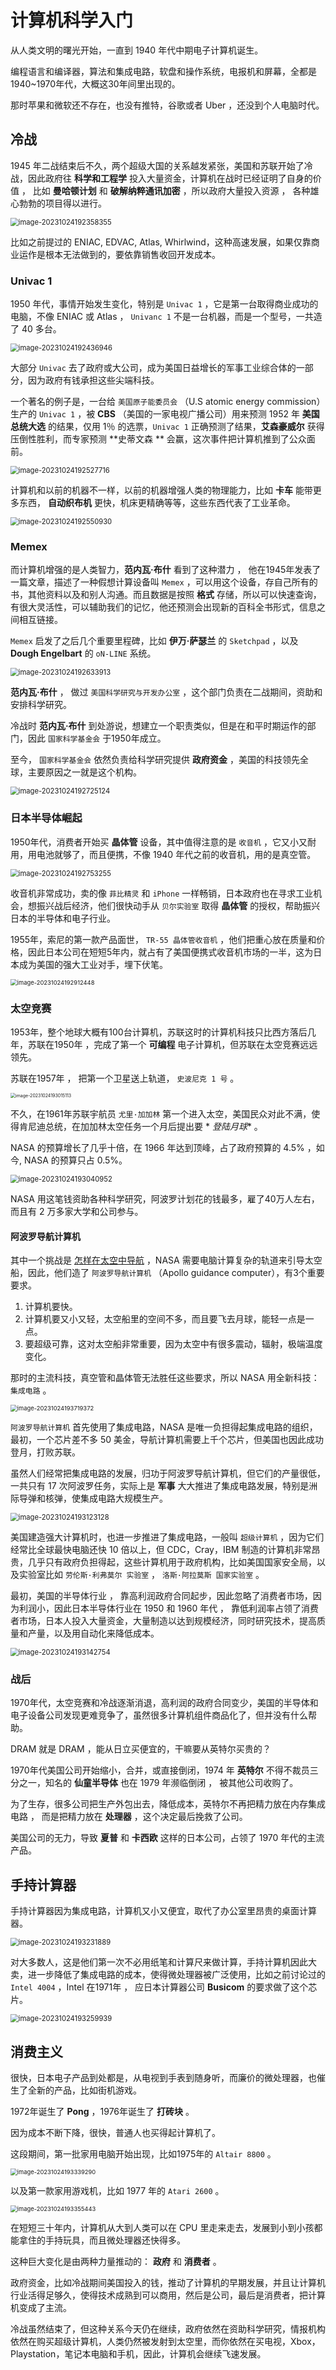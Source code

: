 # 计算机科学入门

从人类文明的曙光开始，一直到 1940 年代中期电子计算机诞生。

编程语言和编译器，算法和集成电路，软盘和操作系统，电报机和屏幕，全都是1940~1970年代，大概这30年间里出现的。

那时苹果和微软还不存在，也没有推特，谷歌或者 Uber ，还没到个人电脑时代。

## 冷战

1945 年二战结束后不久，两个超级大国的关系越发紧张，美国和苏联开始了冷战，因此政府往 **科学和工程学**
投入大量资金，计算机在战时已经证明了自身的价值 ， 比如 **曼哈顿计划** 和 **破解纳粹通讯加密** ，所以政府大量投入资源 ，
各种雄心勃勃的项目得以进行。

<img src="http://niu.ochiamalu.xyz/image-20231024192358355.png" alt="image-20231024192358355" style="zoom:80%;margin:0 auto" />

比如之前提过的 ENIAC, EDVAC, Atlas, Whirlwind，这种高速发展，如果仅靠商业运作是根本无法做到的，要依靠销售收回开发成本。

### Univac 1

1950 年代，事情开始发生变化，特别是 `Univac 1` ，它是第一台取得商业成功的电脑，不像 ENIAC 或 Atlas ， `Univanc 1`
不是一台机器，而是一个型号，一共造了 40 多台。

<img src="http://niu.ochiamalu.xyz/image-20231024192436946.png" alt="image-20231024192436946" style="zoom:80%;margin:0 auto" />

大部分 `Univac` 去了政府或大公司，成为美国日益增长的军事工业综合体的一部分，因为政府有钱承担这些尖端科技。

一个著名的例子是，一台给 `美国原子能委员会` （U.S atomic energy commission）生产的 `Univac 1` ，被 **CBS** （美国的一家电视广播公司）用来预测
1952 年 **美国总统大选** 的结果，仅用 1％ 的选票，`Univac 1` 正确预测了结果，**艾森豪威尔** 获得压倒性胜利，而专家预测 **史蒂文森
** 会赢，这次事件把计算机推到了公众面前。

<img src="http://niu.ochiamalu.xyz/image-20231024192527716.png" alt="image-20231024192527716" style="zoom:80%;margin:0 auto" />

计算机和以前的机器不一样，以前的机器增强人类的物理能力，比如 **卡车** 能带更多东西， **自动织布机** 更快，机床更精确等等，这些东西代表了工业革命。

<img src="http://niu.ochiamalu.xyz/image-20231024192550930.png" alt="image-20231024192550930" style="zoom:80%;margin:0 auto" />

### Memex

而计算机增强的是人类智力，**范内瓦·布什** 看到了这种潜力 ， 他在1945年发表了一篇文章，描述了一种假想计算设备叫 `Memex`
，可以用这个设备，存自己所有的书，其他资料以及和别人沟通。而且数据是按照 **格式**
存储，所以可以快速查询，有很大灵活性，可以辅助我们的记忆，他还预测会出现新的百科全书形式，信息之间相互链接。

`Memex` 启发了之后几个重要里程碑，比如 **伊万·萨瑟兰** 的 `Sketchpad` ，以及 **Dough Engelbart** 的 `oN-LINE` 系统。

<img src="http://niu.ochiamalu.xyz/image-20231024192633913.png" alt="image-20231024192633913" style="zoom:80%;margin:0 auto" />

**范内瓦·布什** ， 做过 `美国科学研究与开发办公室` ，这个部门负责在二战期间，资助和安排科学研究。

冷战时 **范内瓦·布什** 到处游说，想建立一个职责类似，但是在和平时期运作的部门，因此 `国家科学基金会` 于1950年成立。

至今， `国家科学基金会` 依然负责给科学研究提供 **政府资金** ，美国的科技领先全球，主要原因之一就是这个机构。

<img src="http://niu.ochiamalu.xyz/image-20231024192725124.png" alt="image-20231024192725124" style="zoom:80%;margin:0 auto" />

### 日本半导体崛起

1950年代，消费者开始买 **晶体管** 设备，其中值得注意的是 `收音机` ，它又小又耐用，用电池就够了，而且便携，不像 1940
年代之前的收音机，用的是真空管。

<img src="http://niu.ochiamalu.xyz/image-20231024192753255.png" alt="image-20231024192753255" style="zoom:80%;margin:0 auto" />

收音机非常成功，卖的像 `菲比精灵` 和 `iPhone`
一样畅销，日本政府也在寻求工业机会，想振兴战后经济，他们很快动手从 `贝尔实验室`  取得 **晶体管** 的授权，帮助振兴日本的半导体和电子行业。

1955年，索尼的第一款产品面世， `TR-55 晶体管收音机` ，他们把重心放在质量和价格，因此日本公司在短短5年内，就占有了美国便携式收音机市场的一半，这为日本成为美国的强大工业对手，埋下伏笔。

<img src="http://niu.ochiamalu.xyz/image-20231024192912448.png" alt="image-20231024192912448" style="zoom: 67%;margin:0 auto" />

### 太空竞赛

1953年，整个地球大概有100台计算机，苏联这时的计算机科技只比西方落后几年，苏联在1950年 ，完成了第一个 **可编程**
电子计算机，但苏联在太空竞赛远远领先。

苏联在1957年 ， 把第一个卫星送上轨道， `史波尼克 1 号` 。

<img src="http://niu.ochiamalu.xyz/image-20231024193015113.png" alt="image-20231024193015113" style="zoom: 50%;margin:0 auto" />

不久，在1961年苏联宇航员 `尤里·加加林` 第一个进入太空，美国民众对此不满，使得肯尼迪总统，在加加林太空任务一个月后提出要 *
*登陆月球** 。

NASA 的预算增长了几乎十倍，在 1966 年达到顶峰，占了政府预算的 4.5% ，如今, NASA 的预算只占 0.5%。

<img src="http://niu.ochiamalu.xyz/image-20231024193040952.png" alt="image-20231024193040952" style="zoom:80%;margin:0 auto" />

NASA 用这笔钱资助各种科学研究，阿波罗计划花的钱最多，雇了40万人左右，而且有 2 万多家大学和公司参与。

#### 阿波罗导航计算机

其中一个挑战是 <u>怎样在太空中导航</u> ，NASA 需要电脑计算复杂的轨道来引导太空船，因此，他们造了 `阿波罗导航计算机` （Apollo
guidance computer），有3个重要要求。

1. 计算机要快。
2. 计算机要又小又轻，太空船里的空间不多，而且要飞去月球，能轻一点是一点。
3. 要超级可靠，这对太空船非常重要，因为太空中有很多震动，辐射，极端温度变化。

那时的主流科技，真空管和晶体管无法胜任这些要求，所以 NASA 用全新科技：`集成电路` 。

<img src="http://niu.ochiamalu.xyz/image-20231024193719372.png" alt="image-20231024193719372" style="zoom: 67%;margin:0 auto" />

`阿波罗导航计算机` 首先使用了集成电路，NASA 是唯一负担得起集成电路的组织，最初，一个芯片差不多 50
美金，导航计算机需要上千个芯片，但美国也因此成功登月，打败苏联。

虽然人们经常把集成电路的发展，归功于阿波罗导航计算机，但它们的产量很低，一共只有 17 次阿波罗任务，实际上是 **军事**
大大推进了集成电路发展，特别是洲际导弹和核弹，使集成电路大规模生产。

<img src="http://niu.ochiamalu.xyz/image-20231024193123128.png" alt="image-20231024193123128" style="zoom:80%;margin:0 auto" />

美国建造强大计算机时，也进一步推进了集成电路，一般叫 `超级计算机` ，因为它们经常比全球最快电脑还快 10 倍以上，但
CDC，Cray，IBM
制造的计算机非常昂贵，几乎只有政府负担得起，这些计算机用于政府机构，比如美国国家安全局，以及实验室比如 `劳伦斯·利弗莫尔 实验室` ， `洛斯·阿拉莫斯 国家实验室` 。

最初，美国的半导体行业 ， 靠高利润政府合同起步，因此忽略了消费者市场，因为利润小，因此日本半导体行业在 1950 和 1960 年代 ，
靠低利润率占领了消费者市场，日本人投入大量资金，大量制造以达到规模经济，同时研究技术，提高质量和产量，以及用自动化来降低成本。

<img src="http://niu.ochiamalu.xyz/image-20231024193142754.png" alt="image-20231024193142754" style="zoom:80%;margin:0 auto" />

### 战后

1970年代，太空竞赛和冷战逐渐消退，高利润的政府合同变少，美国的半导体和电子设备公司发现更难竞争了，虽然很多计算机组件商品化了，但并没有什么帮助。

DRAM 就是 DRAM ，能从日立买便宜的，干嘛要从英特尔买贵的？

1970年代美国公司开始缩小，合并，或直接倒闭，1974 年 **英特尔** 不得不裁员三分之一，知名的 **仙童半导体** 也在 1979
年濒临倒闭 ， 被其他公司收购了。

为了生存，很多公司把生产外包出去，降低成本，英特尔不再把精力放在内存集成电路 ， 而是把精力放在 **处理器** ，这个决定最后挽救了公司。

美国公司的无力，导致 **夏普** 和 **卡西欧** 这样的日本公司，占领了 1970 年代的主流产品。

## 手持计算器

手持计算器因为集成电路，计算机又小又便宜，取代了办公室里昂贵的桌面计算器。

<img src="http://niu.ochiamalu.xyz/image-20231024193231889.png" alt="image-20231024193231889" style="zoom:80%;margin:0 auto" />

对大多数人，这是他们第一次不必用纸笔和计算尺来做计算，手持计算机因此大卖，进一步降低了集成电路的成本，使得微处理器被广泛使用，比如之前讨论过的 `Intel 4004`
，Intel 在1971年 ， 应日本计算器公司 **Busicom** 的要求做了这个芯片。

<img src="http://niu.ochiamalu.xyz/image-20231024193259939.png" alt="image-20231024193259939" style="zoom:80%;margin:0 auto" />

## 消费主义

很快，日本电子产品到处都是，从电视到手表到随身听，而廉价的微处理器，也催生了全新的产品，比如街机游戏。

1972年诞生了 **Pong** ，1976年诞生了 **打砖块** 。

因为成本不断下降，很快，普通人也买得起计算机了。

这段期间，第一批家用电脑开始出现，比如1975年的 `Altair 8800` 。

<img src="http://niu.ochiamalu.xyz/image-20231024193339290.png" alt="image-20231024193339290" style="zoom: 67%;margin:0 auto" />

以及第一款家用游戏机，比如 1977 年的 `Atari 2600` 。

<img src="http://niu.ochiamalu.xyz/image-20231024193355443.png" alt="image-20231024193355443" style="zoom:67%;margin:0 auto" />

在短短三十年内，计算机从大到人类可以在 CPU 里走来走去，发展到小到小孩都能拿住的手持玩具，而且微处理器还快得多。

这种巨大变化是由两种力量推动的： **政府** 和 **消费者** 。

政府资金，比如冷战期间美国投入的钱，推动了计算机的早期发展，并且让计算机行业活得足够久，使得技术成熟到可以商用，然后是公司，最后是消费者，把计算机变成了主流。

冷战虽然结束了，但这种关系今天仍在继续，政府依然在资助科学研究，情报机构依然在购买超级计算机，人类仍然被发射到太空里，而你依然在买电视，Xbox，Playstation，笔记本电脑和手机，因此，计算机会继续飞速发展。
